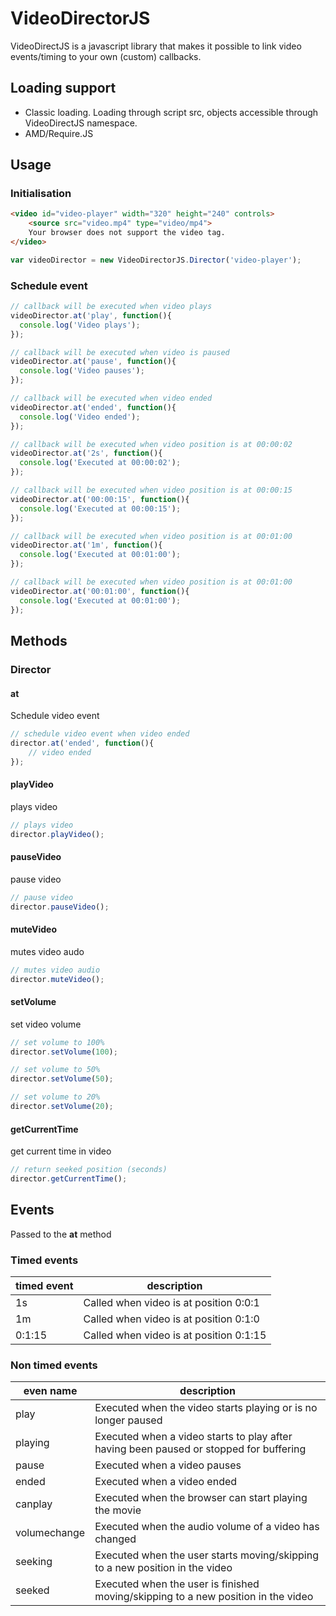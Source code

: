 # VideoDirectorJS

VideoDirectJS is a javascript library that makes it possible to link video events/timing to your own (custom) callbacks.

## Loading support

* Classic loading. Loading through script src, objects accessible through VideoDirectJS namespace.
* AMD/Require.JS

## Usage

### Initialisation


```html
<video id="video-player" width="320" height="240" controls>
	<source src="video.mp4" type="video/mp4">
	Your browser does not support the video tag.
</video>
```

```javascript
var videoDirector = new VideoDirectorJS.Director('video-player');
```

### Schedule event

```javascript
// callback will be executed when video plays
videoDirector.at('play', function(){
  console.log('Video plays');
});

// callback will be executed when video is paused
videoDirector.at('pause', function(){
  console.log('Video pauses');
});

// callback will be executed when video ended
videoDirector.at('ended', function(){
  console.log('Video ended');
});

// callback will be executed when video position is at 00:00:02
videoDirector.at('2s', function(){
  console.log('Executed at 00:00:02');
});

// callback will be executed when video position is at 00:00:15
videoDirector.at('00:00:15', function(){
  console.log('Executed at 00:00:15');
});

// callback will be executed when video position is at 00:01:00
videoDirector.at('1m', function(){
  console.log('Executed at 00:01:00');
});

// callback will be executed when video position is at 00:01:00
videoDirector.at('00:01:00', function(){
  console.log('Executed at 00:01:00');
});

```
## Methods

### Director

#### at

Schedule video event

```javascript
// schedule video event when video ended
director.at('ended', function(){
	// video ended
});
```

#### playVideo

plays video 

```javascript
// plays video
director.playVideo();
```

#### pauseVideo

pause video 

```javascript
// pause video
director.pauseVideo();
```

#### muteVideo

mutes video audo

```javascript
// mutes video audio
director.muteVideo();
```

#### setVolume

set video volume

```javascript
// set volume to 100%
director.setVolume(100);

// set volume to 50%
director.setVolume(50);

// set volume to 20%
director.setVolume(20);
```

#### getCurrentTime

get current time in video

```javascript
// return seeked position (seconds)
director.getCurrentTime();
```

## Events

Passed to the **at** method

### Timed events

| timed event       | description                                                                                       |
| ----------------- | ------------------------------------------------------------------------------------------------- |
| 1s					| Called when video is at position 0:0:1                                                            |
| 1m					| Called when video is at position 0:1:0                                                            |
| 0:1:15				| Called when video is at position 0:1:15                                                           |


### Non timed events

| even name         | description                                                                                       |
| ----------------- | ------------------------------------------------------------------------------------------------- |
| play					| Executed when the video starts playing or is no longer paused                                     |
| playing				| Executed when a video starts to play after having been paused or stopped for buffering            |
| pause				| Executed when a video pauses                                                                      |
| ended 				| Executed when a video ended                                                                       |
| canplay 			| Executed when the browser can start playing the movie                                             |
| volumechange 		| Executed when the audio volume of a video has changed                                             |
| seeking     		| Executed when the user starts moving/skipping to a new position in the video                      |
| seeked      		| Executed when the user is finished moving/skipping to a new position in the video                 |